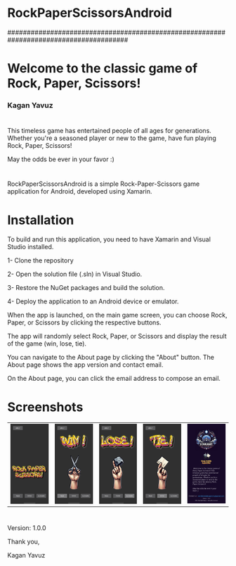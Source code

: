 # RockPaperScissorsAndroid
#######################################################################################
# Welcome to the classic game of Rock, Paper, Scissors!
### Kagan Yavuz
#

This timeless game has entertained people of all ages for generations.  Whether you're a seasoned player or new to the game, have fun playing Rock, Paper, Scissors!

May the odds be ever in your favor :)

#
RockPaperScissorsAndroid is a simple Rock-Paper-Scissors game application for Android, developed using Xamarin.

# Installation
To build and run this application, you need to have Xamarin and Visual Studio installed.

1- Clone the repository

2- Open the solution file (.sln) in Visual Studio.

3- Restore the NuGet packages and build the solution.

4- Deploy the application to an Android device or emulator.

When the app is launched, on the main game screen, you can choose Rock, Paper, or Scissors by clicking the respective buttons.

The app will randomly select Rock, Paper, or Scissors and display the result of the game (win, lose, tie).

You can navigate to the About page by clicking the "About" button. The About page shows the app version and contact email.

On the About page, you can click the email address to compose an email.

# Screenshots

<table>
  <tr>
    <td><img src="Screenshots/1.jpg" width="200"></td>
    <td><img src="Screenshots/2.jpg" width="200"></td>
    <td><img src="Screenshots/3.jpg" width="200"></td>
    <td><img src="Screenshots/4.jpg" width="200"></td>
    <td><img src="Screenshots/5.jpg" width="200"></td>
  </tr>
</table>

#

Version: 1.0.0

Thank you,

Kagan Yavuz
